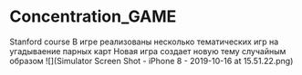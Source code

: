 # Concentration_GAME
Stanford course
В игре реализованы несколько тематических игр на угадываение парных карт
Новая игра создает новую тему случайным образом
![](Simulator Screen Shot - iPhone 8 - 2019-10-16 at 15.51.22.png)
